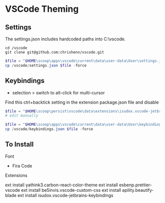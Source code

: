 # VSCode Theming



## Settings

The settings.json includes hardcoded paths into C:\vscode.

```shell
cd /vscode
git clone git@github.com:chrishenn/vscode.git
```

```powershell
$file = "$HOME\scoop\apps\vscode\current\data\user-data\User\settings.json"
cp /vscode/settings.json $file -force
```



## Keybindings

- selection > switch to alt-click for multi-cursor

Find this ctrl+backtick setting in the extension package.json file and disable


```powershell
$file = "$HOME\scoop\persist\vscode\data\extensions\isudox.vscode-jetbrains-keybindings-0.1.9\package.json"
# edit manually

$file = "$HOME\scoop\apps\vscode\current\data\user-data\User\keybindings.json"
cp /vscode/keybindings.json $file -force
```



## To Install

Font

- Fira Code


Extensions

ext install yathink3.carbon-react-color-theme
ext install esbenp.prettier-vscode
ext install be5invis.vscode-custom-css
ext install apility.beautify-blade
ext install isudox.vscode-jetbrains-keybindings
